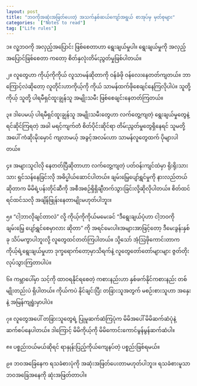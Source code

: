 ```yaml
---
layout: post
title: "ဘဝကိုအဆုံးအဖြတ်ပေးတဲ့ အသက်နှစ်ဆယ်ကျော်အရွယ် စာအုပ်မှ မှတ်စုများ"
categories:  ["Notes to read"]
tag: ["Life rules"]
---
```


၁။ လူ့ဘဝကို အလှည့်အပြောင်း ဖြစ်စေတာဟာ ရွေးချယ်မှုပါ။ ရွေးချယ်မှုကို အလှည့်အပြောင်ဖြစ်စေတာ ကတော့ စိတ်နှလုံးတိမ်းညွတ်မှုဖြစ်ပါတယ်။

၂။ လူတွေဟာ ကိုယ့်ကိုကိုယ် လူသာမန်ဆိုတာကို ဝန်ခံဖို ဝန်လေးနေတတ်ကျတယ်။ ဘာကြောင့်လဲဆိုတော့ လူတိုင်းဟာကိုယ့်ကို ကိုယ် သာမန်ထက်ဖိုစေချင်နေကြလိုပါပဲ။ သူတို့ကိုယ့် သူတို့ ပါရမီရှင်ထူးချွန်သူ အမျိုးသမီး ဖြစ်စေချင်းနေတတ်ကြတယ်။
 <!-- more -->

၃။ ဒါပေမယ့် ပါရမီရှင်ထူးချွန်သူ အမျိုးသမီးတွေဟာ လက်တွေ့ကျတဲ့ ရွေးချယ်မှုတွေနဲ့ ရင်ဆိုင်ကြရတဲ့ အခါ မရင့်ကျက်တဲံ စိတ်ပိုင်းဆိုင်ရာ တိမ်းညွတ်မှုတွေရှိနေရင် သူမတို့အပေါ် ကံဆိုးမိုးမှောင် ကျလာမယ့် အခွင့်အလမ်းဟာ သာမန်လူတွေထက် ပိုများပါတယ်။

၄။ အများသူငါလို နေတတ်ပြီဆိုတာဟာ လက်တွေ့ကျတဲ့ ပတ်ဝန်းကျင်ထဲမှာ ရိုးရိုးသားသား ရှင်သန်နေခြင်းလို အဓိပ္မါယ်ဆောင်ပါတယ်။ ချမ်းမြေ့ပျော်ရွှင်မှုကို နားလည်တယ် ဆိုတာက မိမိရဲ့ပန်းတိုင်ဆီကို အစီအစဉ်ရှိရှိချီတက်သွားခြင်းလို့ဆိုလိုပါတယ်။ စိတ်ထင်ရင်ထင်သလို အချိန်ဖြုန်းနေတာမျိုးမဟုတ်ပါဘူး။

၅။ “ငါ့ဘာလိုချင်တာလဲ” လို့ ကိုယ့်ကိုကိုယ်မမေးခင် “ဒီရွေးချယ်ပုံဟာ ငါ့ဘဝကို ချမ်းမြေ့ ပျော်ရွှင်စေမှာလား ဆိုတာ”  ကို အရင်မေးပါ။အများအာဖြင့်တော့ ဒီမေးခွန်းနှစ်ခု သိပ်မကွာပါဘူးလို့ လူတွေထင်တတ်ကြပါတယ်။ သို့သော် အံ့ဩဖိုကောင်းတာက ကိုယ့်ရဲ့ရွေးချယ်မှုဟာ ဒုက္ခရောက်တော့မှာသိရက်နဲ့ လူတွေတော်တော်များများ  ဇွတ်တိုးလုပ်သွားကြတာပါပဲ။

၆။ ကမ္ဘာပေါ်မှာ သင့်ကို ထာဝရနိုင်ရစေတဲ့ ကစားနည်းဟာ နှစ်ဖက်နိုင်ကစားနည်း တစ်မျိုးတည်းပဲ ရှိပါတယ်။ ကိုယ်ကပဲ နိုင်ချင်းပြီး တခြားသူအတွက် မစဉ်းစားသူဟာ အနှေးနဲ့ အမြန်ကျရူံးမှာပါပဲ။

၇။ လူတွေအပေါ် တခြားသူတွေရဲ့ ပြုမူဆက်ဆံကြပုံက မိမိအပေါ် မိမိဆက်ဆံပုံနဲ့ ဆက်စပ်နေပါတယ်။ ဒါကြောင့်  မိမိကိုယ့်ကို မိမိကောင်းကောင်မွန်မွန်ဆက်ဆံပါ။

၈။ ပစ္စည်းဝယ်မယ်ဆိုရင် ရာနှုန်းပြည့်ကိုယ်ကျေနပ်တဲ့ ပစ္စည်းဖြစ်ရမယ်။

၉။ ဘဝအခြေနေက ရသခံစားပုံကို အဆုံးအဖြတ်ပေးတာမဟုတ်ပါဘူး။ ရသခံစားမူသာ ဘဝအခြေအနေကို ဆုံးအဖြတ်တာပါ။
